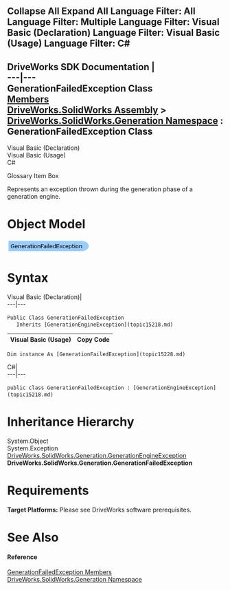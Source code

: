Collapse All Expand All Language Filter: All  Language Filter: Multiple  Language Filter: Visual Basic (Declaration) Language Filter: Visual Basic (Usage) Language Filter: C#  
---  
DriveWorks SDK Documentation  |   
---|---  
GenerationFailedException Class   
[Members](topic15229.md)   
[DriveWorks.SolidWorks Assembly](topic13342.md) > [DriveWorks.SolidWorks.Generation Namespace](topic15094.md) : GenerationFailedException Class  
---  
  
Visual Basic (Declaration)    
Visual Basic (Usage)    
C# 

Glossary Item Box

Represents an exception thrown during the generation phase of a generation engine. 

# Object Model

![](dotnetdiagramimages/image868.png)

# Syntax

Visual Basic (Declaration)|   
---|---  
      
    
    Public Class GenerationFailedException 
       Inherits [GenerationEngineException](topic15218.md)  
  
Visual Basic (Usage)| Copy Code  
---|---  
      
    
    Dim instance As [GenerationFailedException](topic15228.md)  
  
C#|   
---|---  
      
    
    public class GenerationFailedException : [GenerationEngineException](topic15218.md)   
  
# Inheritance Hierarchy

System.Object  
System.Exception  
[DriveWorks.SolidWorks.Generation.GenerationEngineException](topic15218.md)  
**DriveWorks.SolidWorks.Generation.GenerationFailedException**  


# Requirements

**Target Platforms:** Please see DriveWorks software prerequisites.

# See Also

#### Reference

[GenerationFailedException Members](topic15229.md)   
[DriveWorks.SolidWorks.Generation Namespace](topic15094.md)


